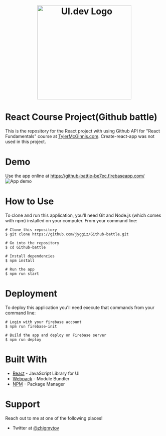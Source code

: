 <h1 align="center">
  <a href="https://ui.dev">
    <img
      src="https://ui.dev/images/logos/ui.png"
      alt="UI.dev Logo" width="300" />
  </a>
  <br />
</h1>

# React Course Project(Github battle)

This is the repository for the React project with using Github API for "React Fundamentals" course at [TylerMcGinnis.com](https://tylermcginnis.com/). 
Create-react-app was not used in this project.

# Demo
Use the app online at https://github-battle-be7ec.firebaseapp.com/
![App demo](demo/1.gif)

# How to Use

To clone and run this application, you'll need Git and Node.js (which comes with npm) installed on your computer. From your command line:

```
# Clone this repository
$ git clone https://github.com/jyggiz/Github-battle.git

# Go into the repository
$ cd Github-battle

# Install dependencies
$ npm install

# Run the app
$ npm run start

```

# Deployment
To deploy this application you'll need execute that commands from your command line:

```
# Login with your firebase account
$ npm run firebase-init

# Build the app and deploy on Firebase server
$ npm run deploy

```

# Built With
* [React](https://reactjs.org/) - JavaScript Library for UI
* [Webpack](https://webpack.js.org/) - Module Bundler
* [NPM](https://www.npmjs.com/) - Package Manager

# Support
Reach out to me at one of the following places!
* Twitter at [@zhigmytov](https://twitter.com/zhigmytov)


